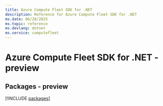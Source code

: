 ```yaml
---
title: Azure Compute Fleet SDK for .NET
description: Reference for Azure Compute Fleet SDK for .NET
ms.date: 06/20/2025
ms.topic: reference
ms.devlang: dotnet
ms.service: computefleet
---
```

# Azure Compute Fleet SDK for .NET - preview
## Packages - preview
[!INCLUDE [packages](compute-fleet-index.md)]